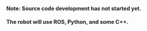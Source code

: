 #### Note: Source code development has not started yet.
#### The robot will use ROS, Python, and some C++.

